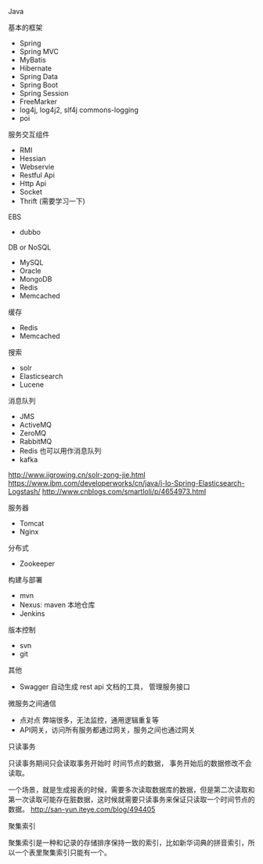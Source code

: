 Java

基本的框架 
- Spring
- Spring MVC
- MyBatis
- Hibernate
- Spring Data
- Spring Boot
- Spring Session
- FreeMarker
- log4j, log4j2, slf4j commons-logging
- poi

服务交互组件
- RMI
- Hessian
- Webservie
- Restful Api
- Http Api
- Socket
- Thrift (需要学习一下)

EBS 
- dubbo

DB or NoSQL
- MySQL
- Oracle
- MongoDB
- Redis
- Memcached

缓存
- Redis
- Memcached

搜索
- solr
- Elasticsearch
- Lucene

消息队列
- JMS
- ActiveMQ
- ZeroMQ
- RabbitMQ
- Redis 也可以用作消息队列
- kafka

http://www.iigrowing.cn/solr-zong-jie.html
https://www.ibm.com/developerworks/cn/java/j-lo-Spring-Elasticsearch-Logstash/
http://www.cnblogs.com/smartloli/p/4654973.html

服务器
- Tomcat 
- Nginx

分布式
- Zookeeper

构建与部署
- mvn
- Nexus: maven 本地仓库
- Jenkins

版本控制
- svn
- git

其他 
- Swagger 自动生成 rest api 文档的工具， 管理服务接口

微服务之间通信
- 点对点 弊端很多，无法监控，通用逻辑重复等
- API网关，访问所有服务都通过网关，服务之间也通过网关


只读事务

只读事务期间只会读取事务开始时 时间节点的数据， 事务开始后的数据修改不会读取。

一个场景，就是生成报表的时候，需要多次读取数据库的数据，但是第二次读取和第一次读取可能存在脏数据，这时候就需要只读事务来保证只读取一个时间节点的数据。
http://san-yun.iteye.com/blog/494405

聚集索引

聚集索引是一种和记录的存储排序保持一致的索引，比如新华词典的拼音索引，所以一个表里聚集索引只能有一个。
